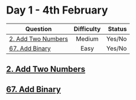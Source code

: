 # Day 1 - 4th February

| Question                                                                                  | Difficulty | Status |
| ----------------------------------------------------------------------------------------- | :--------: | -----: |
| [2. Add Two Numbers](https://leetcode.com/problems/add-two-numbers/ "2. Add Two Numbers") |   Medium   | Yes/No |
| [67. Add Binary](https://leetcode.com/problems/add-binary/ "67. Add Binary")              |    Easy    | Yes/No |

## [2. Add Two Numbers](https://leetcode.com/problems/add-two-numbers/ "2. Add Two Numbers")

## [67. Add Binary](https://leetcode.com/problems/add-binary/ "67. Add Binary")
